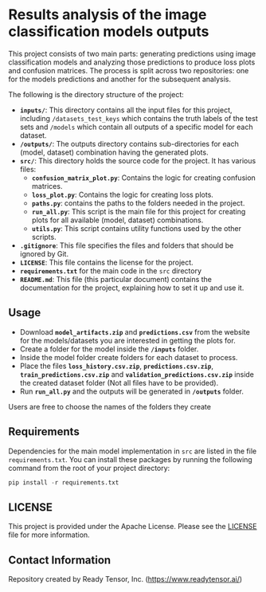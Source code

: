 # Results analysis of the image classification models outputs

This project consists of two main parts: generating predictions using image classification models and analyzing those predictions to produce loss plots and confusion matrices. The process is split across two repositories: one for the models predictions and another for the subsequent analysis.

The following is the directory structure of the project:

- **`inputs/`**: This directory contains all the input files for this project, including `/datasets_test_keys` which contains the truth labels of the test sets and `/models` which contain all outputs of a specific model for each dataset.
- **`/outputs/`**: The outputs directory contains sub-directories for each (model, dataset) combination having the generated plots.
- **`src/`**: This directory holds the source code for the project. It has various files:
  - **`confusion_matrix_plot.py`**: Contains the logic for creating confusion matrices.
  - **`loss_plot.py`**: Contains the logic for creating loss plots.
  - **`paths.py`**: contains the paths to the folders needed in the project.
  - **`run_all.py`**: This script is the main file for this project for creating plots for all available (model, dataset) combinations.
  - **`utils.py`**: This script contains utility functions used by the other scripts.
- **`.gitignore`**: This file specifies the files and folders that should be ignored by Git.
- **`LICENSE`**: This file contains the license for the project.
- **`requirements.txt`** for the main code in the `src` directory
- **`README.md`**: This file (this particular document) contains the documentation for the project, explaining how to set it up and use it.


## Usage
- Download **`model_artifacts.zip`** and **`predictions.csv`** from the website for the models/datasets you are interested in getting the plots for.
- Create a folder for the model inside the **`/inputs`** folder.
- Inside the model folder create folders for each dataset to process. 
- Place the files **`loss_history.csv.zip`**, **`predictions.csv.zip`**, **`train_predictions.csv.zip`** and **`validation_predictions.csv.zip`** inside the created dataset folder (Not all files have to be provided).
- Run **`run_all.py`** and the outputs will be generated in **`/outputs`** folder.

Users are free to choose the names of the folders they create

## Requirements

Dependencies for the main model implementation in `src` are listed in the file `requirements.txt`.
You can install these packages by running the following command from the root of your project directory:

```python
pip install -r requirements.txt
```

## LICENSE

This project is provided under the Apache License. Please see the [LICENSE](LICENSE) file for more information.

## Contact Information

Repository created by Ready Tensor, Inc. (https://www.readytensor.ai/)


